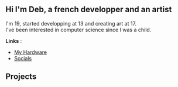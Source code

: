## Hi I'm Deb, a french developper and an artist
I'm 19, started developping at 13 and creating art at 17.
<br>
I've been interested in computer science since I was a child.

**Links** :
 - [My Hardware](Hardware.md) 
 - <a href="miwa.lol/deb" target="_blank" rel="noopener noreferrer">Socials</a>

## Projects


## 

